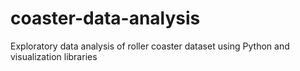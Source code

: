 # coaster-data-analysis
Exploratory data analysis of roller coaster dataset using Python and visualization libraries
